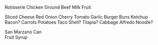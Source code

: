 Rotisserie Chicken 
Ground Beef
Milk 
Fruit 

Sliced Cheese 
Red Onion 
Cherry Tomato 
Garlic 
Burger Buns 
Ketchup 
Bacon? 
Carrots 
Potatoes 
Taco Shell? 
Tilapia? 
Cabbage 
Alfredo Noodle? 

San Marzano Can  
Fruit Syrup 
